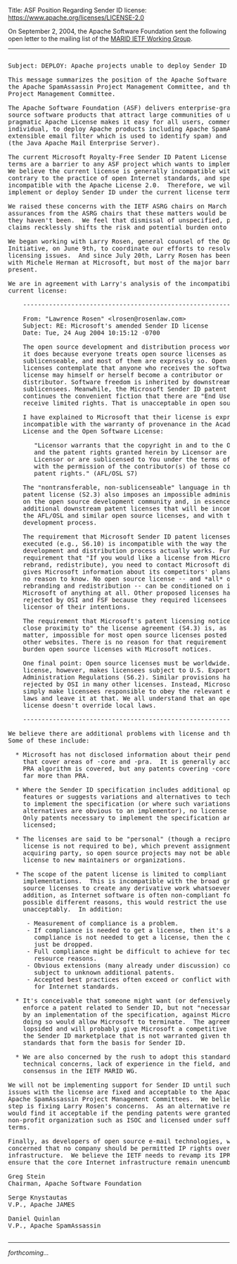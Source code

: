 Title: ASF Position Regarding Sender ID
license: https://www.apache.org/licenses/LICENSE-2.0

On September 2, 2004, the Apache Software Foundation sent the following
open letter to the mailing list of the [MARID IETF Working
Group](http://www.ietf.org/html.charters/marid-charter.html).

----------

<pre>

Subject: DEPLOY: Apache projects unable to deploy Sender ID

This message summarizes the position of the Apache Software Foundation,
the Apache SpamAssassin Project Management Committee, and the Apache JAMES
Project Management Committee.

The Apache Software Foundation (ASF) delivers enterprise-grade, open
source software products that attract large communities of users.  The
pragmatic Apache License makes it easy for all users, commercial and
individual, to deploy Apache products including Apache SpamAssassin (an
extensible email filter which is used to identify spam) and Apache JAMES
(the Java Apache Mail Enterprise Server).

The current Microsoft Royalty-Free Sender ID Patent License Agreement
terms are a barrier to any ASF project which wants to implement Sender ID.
We believe the current license is generally incompatible with open source,
contrary to the practice of open Internet standards, and specifically
incompatible with the Apache License 2.0.  Therefore, we will not
implement or deploy Sender ID under the current license terms.

We raised these concerns with the IETF ASRG chairs on March 1st and we had
assurances from the ASRG chairs that these matters would be addressed, but
they haven't been.  We feel that dismissal of unspecified, pending, patent
claims recklessly shifts the risk and potential burden onto implementors.

We began working with Larry Rosen, general counsel of the Open Source
Initiative, on June 9th, to coordinate our efforts to resolve the patent
licensing issues.  And since July 20th, Larry Rosen has been negotiating
with Michele Herman at Microsoft, but most of the major barriers are still
present.

We are in agreement with Larry's analysis of the incompatibilities of the
current license:

    ------------------------------------------------------------------------

    From: "Lawrence Rosen" &lt;lrosen@rosenlaw.com&gt;
    Subject: RE: Microsoft's amended Sender ID license
    Date: Tue, 24 Aug 2004 10:15:12 -0700

    The open source development and distribution process works as well as
    it does because everyone treats open source licenses as
    sublicenseable, and most of them are expressly so. Open source
    licenses contemplate that anyone who receives the software under
    license may himself or herself become a contributor or
    distributor. Software freedom is inherited by downstream
    sublicensees. Meanwhile, the Microsoft Sender ID patent license
    continues the convenient fiction that there are "End Users" (S1.5) who
    receive limited rights. That is unacceptable in open source licenses.

    I have explained to Microsoft that their license is expressly
    incompatible with the warranty of provenance in the Academic Free
    License and the Open Software License:

       "Licensor warrants that the copyright in and to the Original Work
       and the patent rights granted herein by Licensor are owned by the
       Licensor or are sublicensed to You under the terms of this License
       with the permission of the contributor(s) of those copyrights and
       patent rights." (AFL/OSL S7)

    The "nontransferable, non-sublicenseable" language in their reciprocal
    patent license (S2.3) also imposes an impossible administrative burden
    on the open source development community and, in essence, creates
    additional downstream patent licenses that will be incompatible with
    the AFL/OSL and similar open source licenses, and with the open source
    development process.

    The requirement that Microsoft Sender ID patent licenses be formally
    executed (e.g., S6.10) is incompatible with the way the open source
    development and distribution process actually works. Furthermore, the
    requirement that "If you would like a license from Microsoft (e.g.,
    rebrand, redistribute), you need to contact Microsoft directly" (S2.2)
    gives Microsoft information about its competitors' plans that it has
    no reason to know. No open source license -- and *all* of them allow
    rebranding and redistribution -- can be conditioned on informing
    Microsoft of anything at all. Other proposed licenses have been
    rejected by OSI and FSF because they required licensees to notify the
    licensor of their intentions.

    The requirement that Microsoft's patent licensing notice be placed "in
    close proximity to" the license agreement (S4.3) is, as a practical
    matter, impossible for most open source licenses posted on the OSI or
    other websites. There is no reason for that requirement other than to
    burden open source licenses with Microsoft notices.

    One final point: Open source licenses must be worldwide. The Microsoft
    license, however, makes licensees subject to U.S. Export
    Administration Regulations (S6.2). Similar provisions have been
    rejected by OSI in many other licenses. Instead, Microsoft should
    simply make licensees responsible to obey the relevant export control
    laws and leave it at that. We all understand that an open source
    license doesn't override local laws.

    ------------------------------------------------------------------------

We believe there are additional problems with license and the process.
Some of these include:

  * Microsoft has not disclosed information about their pending patents
    that cover areas of -core and -pra.  It is generally accepted that the
    PRA algorithm is covered, but any patents covering -core could cover
    far more than PRA.

  * Where the Sender ID specification includes additional optional
    features or suggests variations and alternatives to techniques needed
    to implement the specification (or where such variations or
    alternatives are obvious to an implementor), no license is granted.
    Only patents necessary to implement the specification are clearly
    licensed;

  * The licenses are said to be "personal" (though a reciprocally granted
    license is not required to be), which prevent assignment to an
    acquiring party, so open source projects may not be able to transfer a
    license to new maintainers or organizations.

  * The scope of the patent license is limited to compliant
    implementations.  This is incompatible with the broad grant of open
    source licenses to create any derivative work whatsoever.  In
    addition, as Internet software is often non-compliant for many
    possible different reasons, this would restrict the use of Sender ID
    unacceptably.  In addition:

     - Measurement of compliance is a problem.
     - If compliance is needed to get a license, then it's a problem.  If
       compliance is not needed to get a license, then the clause should
       just be dropped.
     - Full compliance might be difficult to achieve for technical or
       resource reasons.
     - Obvious extensions (many already under discussion) could be
       subject to unknown additional patents.
     - Accepted best practices often exceed or conflict with compliance
       for Internet standards.

  * It's conceivable that someone might want (or defensively, need) to
    enforce a patent related to Sender ID, but not "necessarily infringed"
    by an implementation of the specification, against Microsoft, but
    doing so would allow Microsoft to terminate.  The agreement is
    lopsided and will probably give Microsoft a competitive advantage in
    the Sender ID marketplace that is not warranted given the open
    standards that form the basis for Sender ID.

  * We are also concerned by the rush to adopt this standard in spite of
    technical concerns, lack of experience in the field, and a lack of
    consensus in the IETF MARID WG.

We will not be implementing support for Sender ID until such time as the
issues with the license are fixed and acceptable to the Apache James and
Apache SpamAssassin Project Management Committees.  We believe the first
step is fixing Larry Rosen's concerns.  As an alternative resolution, we
would find it acceptable if the pending patents were granted to a
non-profit organization such as ISOC and licensed under sufficiently open
terms.

Finally, as developers of open source e-mail technologies, we are
concerned that no company should be permitted IP rights over core Internet
infrastructure.  We believe the IETF needs to revamp its IPR policies to
ensure that the core Internet infrastructure remain unencumbered.

Greg Stein
Chairman, Apache Software Foundation

Serge Knystautas
V.P., Apache JAMES

Daniel Quinlan
V.P., Apache SpamAssassin

</pre>
 
----------
*forthcoming...* 
